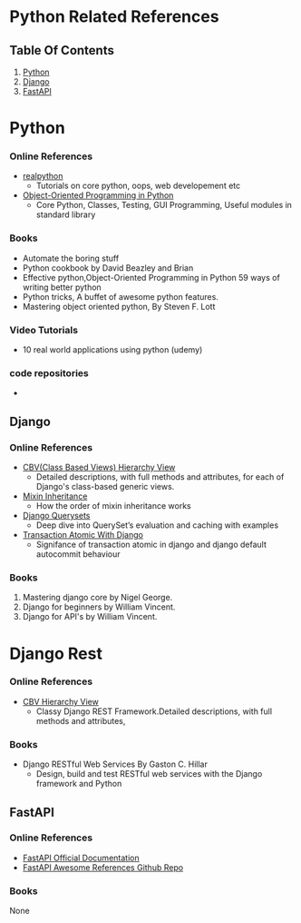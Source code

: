 # Python Related References

## Table Of Contents
1. [ Python ](#python)
2. [ Django ](#django)
3. [FastAPI](#fastapi)

<a name="python"></a>
# Python

### Online References
- [realpython](https://realpython.com/)
  - Tutorials on core python, oops, web developement etc
- [Object-Oriented Programming in Python](https://python-textbok.readthedocs.io/en/1.0/)
  - Core Python, Classes, Testing, GUI Programming, Useful modules in standard library


### Books
- Automate the boring stuff
- Python cookbook by David Beazley and Brian
- Effective python,Object-Oriented Programming in Python 59 ways of writing better python
- Python tricks, A buffet of awesome python features.
- Mastering object oriented python, By Steven F. Lott

### Video Tutorials
- 10 real world applications using python (udemy)




 
### code repositories
-


<a name="django"></a>
## Django

### Online References
- [CBV(Class Based Views) Hierarchy View](http://ccbv.co.uk/)
  - Detailed descriptions, with full methods and attributes, for each of Django's class-based generic views.
- [Mixin Inheritance ](https://www.reddit.com/r/django/comments/5hsl4n/how_the_order_of_mixin_inheritance_works/)
  - How the order of mixin inheritance works
- [Django Querysets](https://medium.com/better-programming/understanding-django-database-querysets-and-its-optimizations-1765cb9c36e5)
  - Deep dive into QuerySet’s evaluation and caching with examples
- [Transaction Atomic With Django](https://medium.com/@shivanikakrecha/transaction-atomic-in-django-87b787ead793)
  - Signifance of transaction atomic in django and django default autocommit behaviour


### Books
1. Mastering django core by Nigel George.
2. Django for beginners by William Vincent. 
3. Django for API's by William Vincent. 

# Django Rest

### Online References
- [CBV Hierarchy View](http://www.cdrf.co/)
  - Classy Django REST Framework.Detailed descriptions, with full methods and attributes,


### Books
- Django RESTful Web Services By Gaston C. Hillar
  - Design, build and test RESTful web services with the Django framework and Python 


<a name="fastapi"></a>
## FastAPI


### Online References
- [FastAPI Official Documentation](https://fastapi.tiangolo.com/)
- [FastAPI Awesome References Github Repo](https://github.com/mjhea0/awesome-fastapi)


### Books
None


